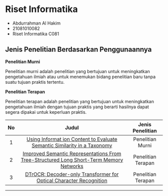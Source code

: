 # Riset Informatika

- Abdurrahman Al Hakim
- 21081010082
- Riset Informatika C081

## Jenis Penelitian Berdasarkan Penggunaannya

**Penelitian Murni**

Penelitian murni adalah penelitian yang bertujuan untuk meningkatkan pengetahuan ilmiah atau untuk menemukan bidang penelitian baru tanpa suatu tujuan praktis tertentu.

**Penelitian Terapan**

Penelitian terapan adalah penelitian yang bertujuan untuk meningkatkan pengetahuan ilmiah dengan tujuan praktis yang berarti hasilnya dapat segera dipakai untuk keperluan praktis.

|No   |Judul   |Jenis Penelitian   |
|:-:|:-:|:-:|
|1   |[Using Informat ion Content to Evaluate Semantic Similarity in a Taxonomy ](https://www.ijcai.org/Proceedings/95-1/Papers/059.pdf)  |Penelitian Murni   |
|2   |[Improved Semantic Representations From Tree-Structured Long Short-Term Memory Networks](https://pdf.sciencedirectassets.com/280203/1-s2.0-S1877050924X00058/1-s2.0-S1877050924006987/main.pdf?X-Amz-Security-Token=IQoJb3JpZ2luX2VjEB4aCXVzLWVhc3QtMSJHMEUCIQDGO6aTKyNdztG%2BCO9vBMXDL83ZMBoMo1Ge1OqPEBLg5gIgIztwSaZGEoGNkKcVL7pBDoLGaamAydvIjQu0vvHZljcqswUIdhAFGgwwNTkwMDM1NDY4NjUiDG6UjQGVsrNMOaHt%2FyqQBQpKz84M4BWGoUaPGuE95n6Hkfdq2ThVU8yPnmU78I%2FxzgvDq9%2BHGPbhjMnToNNnsgH1r4sz2EXHt1I8gc5EoSyXIQea7l3nFqohdhG8SwqjnH8LsZLTDN3b3foMe9fti3KH1zQJzijcrEm6Gh28F%2BkFerzEEgfLIYA2ra1EASmQ6CTCcZIFVKi0nG%2FlXhRR4kBDqzH5XWGqbv8bEjpeJEh5ivSgiH2DWoHWoPa17PZgpEOuh6B%2FTevob4bQOUKSMfx8VhO8W%2B59rzFF6QS0eS9Wxce1o%2BA7Vq6ZQtRVoI57SzTeQzIhqtDUfeWghSEU663l581jWZaQ5sg%2FVPE1SLcrpJM4ieHknjU7G1ZqPy%2Bk67Qu%2FEpiBbLqZI970iHZRDWCuHAD1HiN9Z7mRVeziq9lPUV0drQxNGvhqP1pG9ScQPxuyn%2FOqHJh3uFpkoJza7mPXdXB%2BKQ1Ko2f1B3WpmFkCoPhBmDau979FE6gYMxsgwXc0UJd7JNYkWWDVPHsSVfOmSEEfub0skrEuGzyE%2BYUvf4CwGn5fSlmPSyfZRHsBIMYrxkkIKa2knJcBOqKukPb3hsN93E2QRUys26iNT9WuZELOVBXBGU5MgETFBO6Fi4IDzn9kRQoOpFHfKNo5EiRHpqnAcONdzjWjlO%2BauxU7G3B9Mg7gsWNuZI3HphP%2F1PyuXOTE3Eou7tA%2F%2BNwJIRUGHXSkGZT7vVObYqtK3khsZaWc%2Fv%2FzGYsFQ3XDRqcvbGm%2FgTl64fn9YSCYc23qXAPZsWePaYaWGUCZ9rw93VIbINg4XIdPCzWr%2FZazredk8Bvo6rMPpbDreBkZ2vmmMicGqtkIKm3Aq%2BrCjqobAGXynUqv%2BQhEoi%2FIVTU%2FvSTMLWin7gGOrEBWIOMdKxFgWFgCgpirnSh%2B0JmfGMgttEpQagJHKL3rPctFKoWA0lw5TfFUw0IITGMe3J3aGr6pt2VBtZPS4LROYRWL%2FJ%2FwYdft0lxryORiSiJW6fwvCl87RNDWFaviz5iMfSyqKf%2Fi%2FGzOCIE9IFB58hfRjcxkIZwj1ZlpsQ7d5CtptKbze5egA6QQXFarX7Pay6t9p5ldsaduVZwB5qTCjnva1wxjUiBu71szz1IDsm6&X-Amz-Algorithm=AWS4-HMAC-SHA256&X-Amz-Date=20241010T135714Z&X-Amz-SignedHeaders=host&X-Amz-Expires=300&X-Amz-Credential=ASIAQ3PHCVTY7MZCLW66%2F20241010%2Fus-east-1%2Fs3%2Faws4_request&X-Amz-Signature=691e17da6258d5a07ead1ec23f470261a6cd20948ce525d148be3f0232f0ae4d&hash=10deaed69fa49fdc54ad625112403efcce95667cebd58f3c540228af3bcba8c3&host=68042c943591013ac2b2430a89b270f6af2c76d8dfd086a07176afe7c76c2c61&pii=S1877050924006987&tid=spdf-d58800eb-56eb-424c-8c7a-d6c86966bd26&sid=f570a5f1751a65454c193bc5f420fc3f8d45gxrqb&type=client&tsoh=d3d3LnNjaWVuY2VkaXJlY3QuY29t&ua=0f0a580754525005545b&rr=8d071e492f5e3e55&cc=id](https://arxiv.org/pdf/1503.00075v3.pdf))  |Penelitian Terapan   |
|3   |[DTrOCR: Decoder-only Transformer for Optical Character Recognition]([https://pdf.sciencedirectassets.com/280203/1-s2.0-S1877050924X00058/1-s2.0-S1877050924006987/main.pdf?X-Amz-Security-Token=IQoJb3JpZ2luX2VjEB4aCXVzLWVhc3QtMSJHMEUCIQDGO6aTKyNdztG%2BCO9vBMXDL83ZMBoMo1Ge1OqPEBLg5gIgIztwSaZGEoGNkKcVL7pBDoLGaamAydvIjQu0vvHZljcqswUIdhAFGgwwNTkwMDM1NDY4NjUiDG6UjQGVsrNMOaHt%2FyqQBQpKz84M4BWGoUaPGuE95n6Hkfdq2ThVU8yPnmU78I%2FxzgvDq9%2BHGPbhjMnToNNnsgH1r4sz2EXHt1I8gc5EoSyXIQea7l3nFqohdhG8SwqjnH8LsZLTDN3b3foMe9fti3KH1zQJzijcrEm6Gh28F%2BkFerzEEgfLIYA2ra1EASmQ6CTCcZIFVKi0nG%2FlXhRR4kBDqzH5XWGqbv8bEjpeJEh5ivSgiH2DWoHWoPa17PZgpEOuh6B%2FTevob4bQOUKSMfx8VhO8W%2B59rzFF6QS0eS9Wxce1o%2BA7Vq6ZQtRVoI57SzTeQzIhqtDUfeWghSEU663l581jWZaQ5sg%2FVPE1SLcrpJM4ieHknjU7G1ZqPy%2Bk67Qu%2FEpiBbLqZI970iHZRDWCuHAD1HiN9Z7mRVeziq9lPUV0drQxNGvhqP1pG9ScQPxuyn%2FOqHJh3uFpkoJza7mPXdXB%2BKQ1Ko2f1B3WpmFkCoPhBmDau979FE6gYMxsgwXc0UJd7JNYkWWDVPHsSVfOmSEEfub0skrEuGzyE%2BYUvf4CwGn5fSlmPSyfZRHsBIMYrxkkIKa2knJcBOqKukPb3hsN93E2QRUys26iNT9WuZELOVBXBGU5MgETFBO6Fi4IDzn9kRQoOpFHfKNo5EiRHpqnAcONdzjWjlO%2BauxU7G3B9Mg7gsWNuZI3HphP%2F1PyuXOTE3Eou7tA%2F%2BNwJIRUGHXSkGZT7vVObYqtK3khsZaWc%2Fv%2FzGYsFQ3XDRqcvbGm%2FgTl64fn9YSCYc23qXAPZsWePaYaWGUCZ9rw93VIbINg4XIdPCzWr%2FZazredk8Bvo6rMPpbDreBkZ2vmmMicGqtkIKm3Aq%2BrCjqobAGXynUqv%2BQhEoi%2FIVTU%2FvSTMLWin7gGOrEBWIOMdKxFgWFgCgpirnSh%2B0JmfGMgttEpQagJHKL3rPctFKoWA0lw5TfFUw0IITGMe3J3aGr6pt2VBtZPS4LROYRWL%2FJ%2FwYdft0lxryORiSiJW6fwvCl87RNDWFaviz5iMfSyqKf%2Fi%2FGzOCIE9IFB58hfRjcxkIZwj1ZlpsQ7d5CtptKbze5egA6QQXFarX7Pay6t9p5ldsaduVZwB5qTCjnva1wxjUiBu71szz1IDsm6&X-Amz-Algorithm=AWS4-HMAC-SHA256&X-Amz-Date=20241010T135714Z&X-Amz-SignedHeaders=host&X-Amz-Expires=300&X-Amz-Credential=ASIAQ3PHCVTY7MZCLW66%2F20241010%2Fus-east-1%2Fs3%2Faws4_request&X-Amz-Signature=691e17da6258d5a07ead1ec23f470261a6cd20948ce525d148be3f0232f0ae4d&hash=10deaed69fa49fdc54ad625112403efcce95667cebd58f3c540228af3bcba8c3&host=68042c943591013ac2b2430a89b270f6af2c76d8dfd086a07176afe7c76c2c61&pii=S1877050924006987&tid=spdf-d58800eb-56eb-424c-8c7a-d6c86966bd26&sid=f570a5f1751a65454c193bc5f420fc3f8d45gxrqb&type=client&tsoh=d3d3LnNjaWVuY2VkaXJlY3QuY29t&ua=0f0a580754525005545b&rr=8d071e492f5e3e55&cc=id](https://arxiv.org/pdf/1503.00075v3.pdf)](https://arxiv.org/pdf/2308.15996v1.pdf)](https://arxiv.org/pdf/2308.15996))  |Penelitian Terapan   |

---
